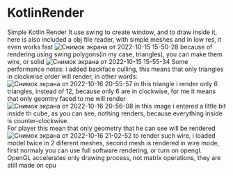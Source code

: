# KotlinRender
Simple Kotlin Render
It use swing to create window, and to draw inside it, here is also included a obj file reader, with simple meshes and in low res, it even works fast
![Снимок экрана от 2022-10-15 15-50-28](https://user-images.githubusercontent.com/48290199/195987349-cf312e38-f6da-4d83-bb55-0e3bc6b019f0.png)
because of rendering using swing polygons(in my case, triangles), you can make them wire, or solid
![Снимок экрана от 2022-10-15 15-55-34](https://user-images.githubusercontent.com/48290199/195987516-ab1ff7ad-e220-4858-8cca-1bd8b2356e58.png)
Some performance notes: i added backface culling, this means that only triangles in clockwise order will render, in other words:
![Снимок экрана от 2022-10-16 20-55-57](https://user-images.githubusercontent.com/48290199/196050569-69dd4464-852a-4811-a422-21ae238206ea.png)
in this triangle i render only 6 triangles, instead of 12, because only 6 are in clockwise, for me it means that only geomtry faced to me will render
![Снимок экрана от 2022-10-16 20-56-08](https://user-images.githubusercontent.com/48290199/196050627-e8235efe-95a5-4868-b054-59d5709b9afb.png)
in this image i entered a little bit inside th cube, as you can see, nothing renders, because everything inside is counter-clockwise.  
For player this mean that only geometry that he can see will be rendered
![Снимок экрана от 2022-10-16 21-02-52](https://user-images.githubusercontent.com/48290199/196050846-085c3e98-0868-4873-8929-af07b916fede.png)
to render such wire, i loaded model twice in 2 diferent meshes, second mesh is rendered in wire mode, first normaly
you can use full software rendering, or turn on opengl. OpenGL accelerates only drawing process, not matrix operations, they are still made on cpu
